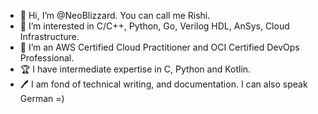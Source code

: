 - 👋 Hi, I’m @NeoBlizzard. You can call me Rishi.
- 👀 I’m interested in C/C++, Python, Go, Verilog HDL, AnSys, Cloud Infrastructure.
- 🌱 I’m an AWS Certified Cloud Practitioner and OCI Certified DevOps Professional.
- 🏆 I have intermediate expertise in C, Python and Kotlin.
- 🖊️ I am fond of technical writing, and documentation. I can also speak German =)

<!---
NeoBlizzard-verbose/NeoBlizzard-verbose is a ✨ special ✨ repository because its `README.md` (this file) appears on your GitHub profile.
You can click the Preview link to take a look at your changes.
--->
